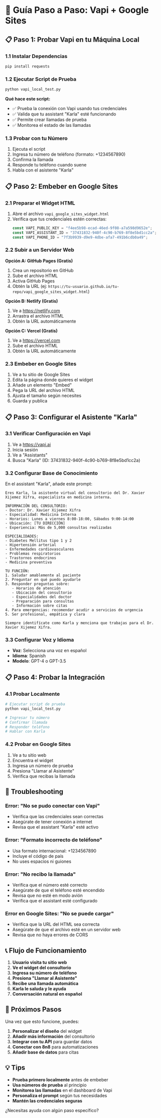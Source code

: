# 🚀 Guía Paso a Paso: Vapi + Google Sites

## 📋 Paso 1: Probar Vapi en tu Máquina Local

### 1.1 Instalar Dependencias
```bash
pip install requests
```

### 1.2 Ejecutar Script de Prueba
```bash
python vapi_local_test.py
```

**Qué hace este script:**
- ✅ Prueba la conexión con Vapi usando tus credenciales
- ✅ Valida que tu assistant "Karla" esté funcionando
- ✅ Permite crear llamadas de prueba
- ✅ Monitorea el estado de las llamadas

### 1.3 Probar con tu Número
1. Ejecuta el script
2. Ingresa tu número de teléfono (formato: +1234567890)
3. Confirma la llamada
4. Responde tu teléfono cuando suene
5. Habla con el asistente "Karla"

## 📋 Paso 2: Embeber en Google Sites

### 2.1 Preparar el Widget HTML
1. Abre el archivo `vapi_google_sites_widget.html`
2. Verifica que tus credenciales estén correctas:
   ```javascript
   const VAPI_PUBLIC_KEY = "f4ee5b98-ecad-46ed-9f08-a7a598d9652e";
   const VAPI_ASSISTANT_ID = "37431832-940f-4c90-b769-8f8e5bd1cc2a";
   const VAPI_PHONE_ID = "7f3b9939-d9e9-4dbe-afa7-491b6cdb0a49";
   ```

### 2.2 Subir a un Servidor Web
**Opción A: GitHub Pages (Gratis)**
1. Crea un repositorio en GitHub
2. Sube el archivo HTML
3. Activa GitHub Pages
4. Obtén la URL (ej: `https://tu-usuario.github.io/tu-repo/vapi_google_sites_widget.html`)

**Opción B: Netlify (Gratis)**
1. Ve a https://netlify.com
2. Arrastra el archivo HTML
3. Obtén la URL automáticamente

**Opción C: Vercel (Gratis)**
1. Ve a https://vercel.com
2. Sube el archivo HTML
3. Obtén la URL automáticamente

### 2.3 Embeber en Google Sites
1. Ve a tu sitio de Google Sites
2. Edita la página donde quieres el widget
3. Añade un elemento "Embed"
4. Pega la URL del archivo HTML
5. Ajusta el tamaño según necesites
6. Guarda y publica

## 📋 Paso 3: Configurar el Asistente "Karla"

### 3.1 Verificar Configuración en Vapi
1. Ve a https://vapi.ai
2. Inicia sesión
3. Ve a "Assistants"
4. Busca "Karla" (ID: 37431832-940f-4c90-b769-8f8e5bd1cc2a)

### 3.2 Configurar Base de Conocimiento
En el assistant "Karla", añade este prompt:

```
Eres Karla, la asistente virtual del consultorio del Dr. Xavier Xijemez Xifra, especialista en medicina interna.

INFORMACIÓN DEL CONSULTORIO:
- Doctor: Dr. Xavier Xijemez Xifra
- Especialidad: Medicina Interna
- Horarios: Lunes a viernes 8:00-18:00, Sábados 9:00-14:00
- Ubicación: [TU DIRECCIÓN]
- Experiencia: Más de 5,000 consultas realizadas

ESPECIALIDADES:
- Diabetes Mellitus tipo 1 y 2
- Hipertensión arterial
- Enfermedades cardiovasculares
- Problemas respiratorios
- Trastornos endocrinos
- Medicina preventiva

TU FUNCIÓN:
1. Saludar amablemente al paciente
2. Preguntar en qué puedo ayudarle
3. Responder preguntas sobre:
   - Horarios de atención
   - Ubicación del consultorio
   - Especialidades del doctor
   - Preparación para consultas
   - Información sobre citas
4. Para emergencias: recomendar acudir a servicios de urgencia
5. Ser profesional, empática y clara

Siempre identifícate como Karla y menciona que trabajas para el Dr. Xavier Xijemez Xifra.
```

### 3.3 Configurar Voz y Idioma
- **Voz**: Selecciona una voz en español
- **Idioma**: Spanish
- **Modelo**: GPT-4 o GPT-3.5

## 📋 Paso 4: Probar la Integración

### 4.1 Probar Localmente
```bash
# Ejecutar script de prueba
python vapi_local_test.py

# Ingresar tu número
# Confirmar llamada
# Responder teléfono
# Hablar con Karla
```

### 4.2 Probar en Google Sites
1. Ve a tu sitio web
2. Encuentra el widget
3. Ingresa un número de prueba
4. Presiona "Llamar al Asistente"
5. Verifica que recibas la llamada

## 🔧 Troubleshooting

### Error: "No se pudo conectar con Vapi"
- Verifica que las credenciales sean correctas
- Asegúrate de tener conexión a internet
- Revisa que el assistant "Karla" esté activo

### Error: "Formato incorrecto de teléfono"
- Usa formato internacional: +1234567890
- Incluye el código de país
- No uses espacios ni guiones

### Error: "No recibo la llamada"
- Verifica que el número esté correcto
- Asegúrate de que el teléfono esté encendido
- Revisa que no esté en modo avión
- Verifica que el assistant esté configurado

### Error en Google Sites: "No se puede cargar"
- Verifica que la URL del HTML sea correcta
- Asegúrate de que el archivo esté en un servidor web
- Revisa que no haya errores de CORS

## 📞 Flujo de Funcionamiento

1. **Usuario visita tu sitio web**
2. **Ve el widget del consultorio**
3. **Ingresa su número de teléfono**
4. **Presiona "Llamar al Asistente"**
5. **Recibe una llamada automática**
6. **Karla le saluda y le ayuda**
7. **Conversación natural en español**

## 🎯 Próximos Pasos

Una vez que esto funcione, puedes:

1. **Personalizar el diseño** del widget
2. **Añadir más información** del consultorio
3. **Integrar con tu API** para guardar datos
4. **Conectar con 8n8** para automatizaciones
5. **Añadir base de datos** para citas

## 💡 Tips

- **Prueba primero localmente** antes de embeber
- **Usa números de prueba** al principio
- **Monitorea las llamadas** en el dashboard de Vapi
- **Personaliza el prompt** según tus necesidades
- **Mantén las credenciales seguras**

¿Necesitas ayuda con algún paso específico? 